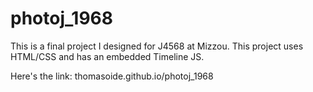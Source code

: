 # photoj_1968

This is a final project I designed for J4568 at Mizzou. This project uses HTML/CSS and has an embedded Timeline JS.

Here's the link: thomasoide.github.io/photoj_1968

